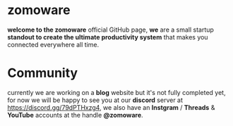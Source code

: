 # zomoware

**welcome to the zomoware** official GitHub page, **we** are a small startup **standout to create
the ultimate productivity system** that makes you connected everywhere all time.

# Community

currently we are working on a **blog** website but it's not fully completed yet, for now we will be
happy to see you at our **discord** server at https://discord.gg/79dPTHxzg4, we also have an
**Instgram** / **Threads** & **YouTube** accounts at the handle **@zomoware**.
